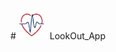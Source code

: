 #<img src="https://github.com/KOSS-LOOK-OUT/LookOut_App/blob/cdfa310c80e77ce315e6813019ce8ab049be2791/app/src/main/res/drawable/lookout_main.png" width="50" height="50"/> LookOut_App
